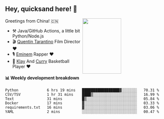 ## Hey, quicksand here! 🏃
[<img align="right" width="50%" height='180' src="https://quicksandznzn.github.io/image/warriors.jpg">](https://github.com/quicksandznzn)
<!--
[<img align="right" width="50%" src="https://github-readme-stats.vercel.app/api?username=quicksandznzn&theme=dark&show_icons=true">](https://github.com/quicksandznzn)
-->


Greetings from China! 🇨🇳

- ⚒️ Java/GitHub Actions, a little bit Python/Node.js
- 🎬 [Quentin Tarantino](https://www.instagram.com/tarantinoxx/) Film Director ❤️
- 🎙 [Eminem](https://www.instagram.com/eminem/) Rapper ❤️
- 🏀 [Klay](https://www.instagram.com/klaythompson/) And [Curry](https://www.instagram.com/stephencurry30/) Basketball Player ❤️


#### :bar_chart: Weekly development breakdown
<!--START_SECTION:waka-->

```text
Python             6 hrs 19 mins   █████████████████▓░░░░░░░   70.31 %
CSV/TSV            1 hr 31 mins    ████▒░░░░░░░░░░░░░░░░░░░░   16.99 %
Text               31 mins         █▒░░░░░░░░░░░░░░░░░░░░░░░   05.84 %
Docker             17 mins         ▓░░░░░░░░░░░░░░░░░░░░░░░░   03.33 %
requirements.txt   16 mins         ▓░░░░░░░░░░░░░░░░░░░░░░░░   03.06 %
YAML               2 mins          ░░░░░░░░░░░░░░░░░░░░░░░░░   00.47 %
```

<!--END_SECTION:waka-->
